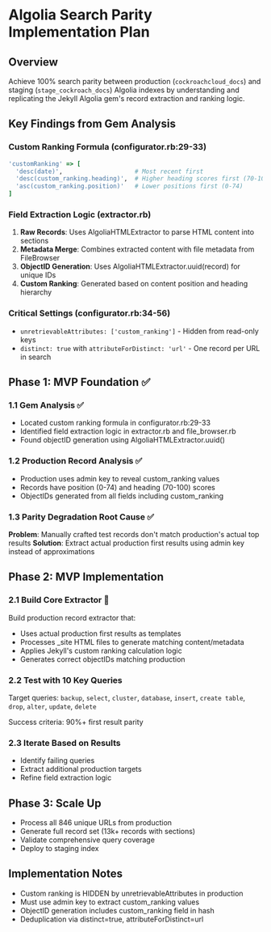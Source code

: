 # Algolia Search Parity Implementation Plan

## Overview
Achieve 100% search parity between production (`cockroachcloud_docs`) and staging (`stage_cockroach_docs`) Algolia indexes by understanding and replicating the Jekyll Algolia gem's record extraction and ranking logic.

## Key Findings from Gem Analysis

### Custom Ranking Formula (configurator.rb:29-33)
```ruby
'customRanking' => [
  'desc(date)',                    # Most recent first
  'desc(custom_ranking.heading)',  # Higher heading scores first (70-100)
  'asc(custom_ranking.position)'   # Lower positions first (0-74)
]
```

### Field Extraction Logic (extractor.rb)
1. **Raw Records**: Uses AlgoliaHTMLExtractor to parse HTML content into sections
2. **Metadata Merge**: Combines extracted content with file metadata from FileBrowser
3. **ObjectID Generation**: Uses AlgoliaHTMLExtractor.uuid(record) for unique IDs
4. **Custom Ranking**: Generated based on content position and heading hierarchy

### Critical Settings (configurator.rb:34-56)
- `unretrievableAttributes: ['custom_ranking']` - Hidden from read-only keys
- `distinct: true` with `attributeForDistinct: 'url'` - One record per URL in search

## Phase 1: MVP Foundation ✅

### 1.1 Gem Analysis ✅
- Located custom ranking formula in configurator.rb:29-33
- Identified field extraction logic in extractor.rb and file_browser.rb
- Found objectID generation using AlgoliaHTMLExtractor.uuid()

### 1.2 Production Record Analysis ✅
- Production uses admin key to reveal custom_ranking values
- Records have position (0-74) and heading (70-100) scores
- ObjectIDs generated from all fields including custom_ranking

### 1.3 Parity Degradation Root Cause ✅
**Problem**: Manually crafted test records don't match production's actual top results
**Solution**: Extract actual production first results using admin key instead of approximations

## Phase 2: MVP Implementation

### 2.1 Build Core Extractor 🔄
Build production record extractor that:
- Uses actual production first results as templates
- Processes _site HTML files to generate matching content/metadata
- Applies Jekyll's custom ranking calculation logic
- Generates correct objectIDs matching production

### 2.2 Test with 10 Key Queries
Target queries: `backup`, `select`, `cluster`, `database`, `insert`, `create table`, `drop`, `alter`, `update`, `delete`

Success criteria: 90%+ first result parity

### 2.3 Iterate Based on Results
- Identify failing queries
- Extract additional production targets
- Refine field extraction logic

## Phase 3: Scale Up
- Process all 846 unique URLs from production
- Generate full record set (13k+ records with sections)
- Validate comprehensive query coverage
- Deploy to staging index

## Implementation Notes
- Custom ranking is HIDDEN by unretrievableAttributes in production
- Must use admin key to extract custom_ranking values
- ObjectID generation includes custom_ranking field in hash
- Deduplication via distinct=true, attributeForDistinct=url